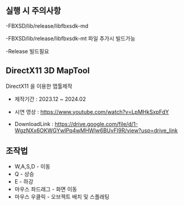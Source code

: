 ## 실행 시 주의사항
-FBXSD/lib/release/libfbxsdk-md

-FBXSD/lib/release/libfbxsdk-mt
파일 추가시 빌드가능

-Release 빌드필요

## DirectX11 3D MapTool
  
DirectX11 을 이용한 맵툴제작
* 제작기간 : 2023.12 ~ 2024.02

* 시연 영상 : https://www.youtube.com/watch?v=LpMHkSxpFdY
 
* DownloadLink : https://drive.google.com/file/d/1-WgzNXx6OKWGYwIPq4wMHWlw6BUvFI9R/view?usp=drive_link
  
## 조작법

* W,A,S,D - 이동
* Q - 상승
* E  - 하강
* 마우스 좌드래그 - 화면 이동
* 마우스 우클릭  - 오브젝트 배치 및 스플래팅  
